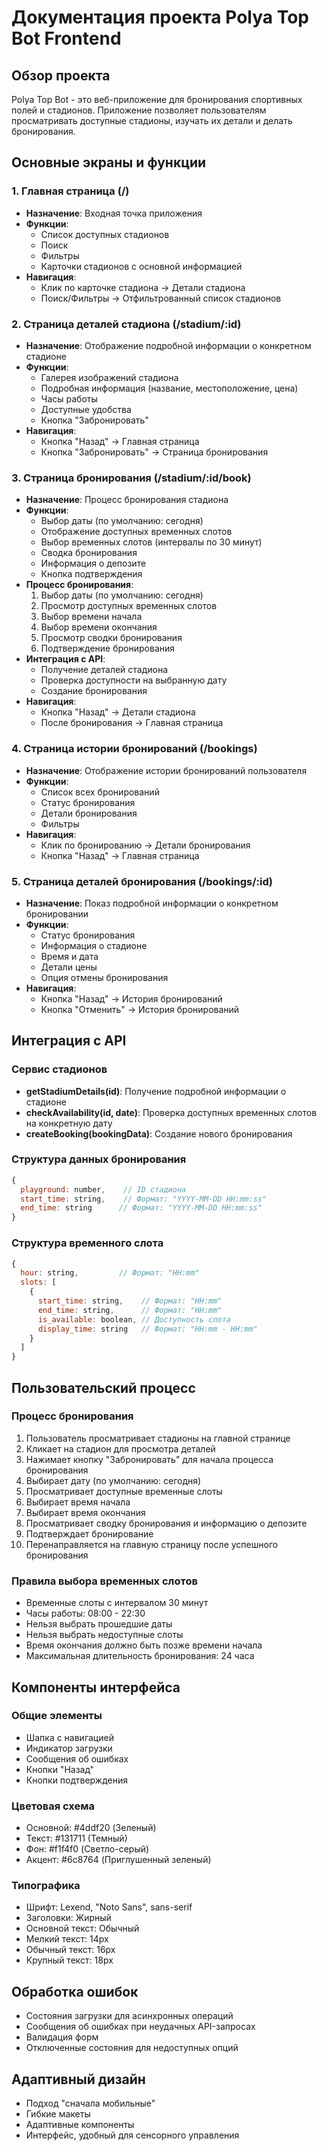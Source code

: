 # Документация проекта Polya Top Bot Frontend

## Обзор проекта
Polya Top Bot - это веб-приложение для бронирования спортивных полей и стадионов. Приложение позволяет пользователям просматривать доступные стадионы, изучать их детали и делать бронирования.

## Основные экраны и функции

### 1. Главная страница (/)
- **Назначение**: Входная точка приложения
- **Функции**:
  - Список доступных стадионов
  - Поиск
  - Фильтры
  - Карточки стадионов с основной информацией
- **Навигация**:
  - Клик по карточке стадиона → Детали стадиона
  - Поиск/Фильтры → Отфильтрованный список стадионов

### 2. Страница деталей стадиона (/stadium/:id)
- **Назначение**: Отображение подробной информации о конкретном стадионе
- **Функции**:
  - Галерея изображений стадиона
  - Подробная информация (название, местоположение, цена)
  - Часы работы
  - Доступные удобства
  - Кнопка "Забронировать"
- **Навигация**:
  - Кнопка "Назад" → Главная страница
  - Кнопка "Забронировать" → Страница бронирования

### 3. Страница бронирования (/stadium/:id/book)
- **Назначение**: Процесс бронирования стадиона
- **Функции**:
  - Выбор даты (по умолчанию: сегодня)
  - Отображение доступных временных слотов
  - Выбор временных слотов (интервалы по 30 минут)
  - Сводка бронирования
  - Информация о депозите
  - Кнопка подтверждения
- **Процесс бронирования**:
  1. Выбор даты (по умолчанию: сегодня)
  2. Просмотр доступных временных слотов
  3. Выбор времени начала
  4. Выбор времени окончания
  5. Просмотр сводки бронирования
  6. Подтверждение бронирования
- **Интеграция с API**:
  - Получение деталей стадиона
  - Проверка доступности на выбранную дату
  - Создание бронирования
- **Навигация**:
  - Кнопка "Назад" → Детали стадиона
  - После бронирования → Главная страница

### 4. Страница истории бронирований (/bookings)
- **Назначение**: Отображение истории бронирований пользователя
- **Функции**:
  - Список всех бронирований
  - Статус бронирования
  - Детали бронирования
  - Фильтры
- **Навигация**:
  - Клик по бронированию → Детали бронирования
  - Кнопка "Назад" → Главная страница

### 5. Страница деталей бронирования (/bookings/:id)
- **Назначение**: Показ подробной информации о конкретном бронировании
- **Функции**:
  - Статус бронирования
  - Информация о стадионе
  - Время и дата
  - Детали цены
  - Опция отмены бронирования
- **Навигация**:
  - Кнопка "Назад" → История бронирований
  - Кнопка "Отменить" → История бронирований

## Интеграция с API

### Сервис стадионов
- **getStadiumDetails(id)**: Получение подробной информации о стадионе
- **checkAvailability(id, date)**: Проверка доступных временных слотов на конкретную дату
- **createBooking(bookingData)**: Создание нового бронирования

### Структура данных бронирования
```javascript
{
  playground: number,    // ID стадиона
  start_time: string,    // Формат: "YYYY-MM-DD HH:mm:ss"
  end_time: string      // Формат: "YYYY-MM-DD HH:mm:ss"
}
```

### Структура временного слота
```javascript
{
  hour: string,         // Формат: "HH:mm"
  slots: [
    {
      start_time: string,    // Формат: "HH:mm"
      end_time: string,      // Формат: "HH:mm"
      is_available: boolean, // Доступность слота
      display_time: string   // Формат: "HH:mm - HH:mm"
    }
  ]
}
```

## Пользовательский процесс

### Процесс бронирования
1. Пользователь просматривает стадионы на главной странице
2. Кликает на стадион для просмотра деталей
3. Нажимает кнопку "Забронировать" для начала процесса бронирования
4. Выбирает дату (по умолчанию: сегодня)
5. Просматривает доступные временные слоты
6. Выбирает время начала
7. Выбирает время окончания
8. Просматривает сводку бронирования и информацию о депозите
9. Подтверждает бронирование
10. Перенаправляется на главную страницу после успешного бронирования

### Правила выбора временных слотов
- Временные слоты с интервалом 30 минут
- Часы работы: 08:00 - 22:30
- Нельзя выбрать прошедшие даты
- Нельзя выбрать недоступные слоты
- Время окончания должно быть позже времени начала
- Максимальная длительность бронирования: 24 часа

## Компоненты интерфейса

### Общие элементы
- Шапка с навигацией
- Индикатор загрузки
- Сообщения об ошибках
- Кнопки "Назад"
- Кнопки подтверждения

### Цветовая схема
- Основной: #4ddf20 (Зеленый)
- Текст: #131711 (Темный)
- Фон: #f1f4f0 (Светло-серый)
- Акцент: #6c8764 (Приглушенный зеленый)

### Типографика
- Шрифт: Lexend, "Noto Sans", sans-serif
- Заголовки: Жирный
- Основной текст: Обычный
- Мелкий текст: 14px
- Обычный текст: 16px
- Крупный текст: 18px

## Обработка ошибок
- Состояния загрузки для асинхронных операций
- Сообщения об ошибках при неудачных API-запросах
- Валидация форм
- Отключенные состояния для недоступных опций

## Адаптивный дизайн
- Подход "сначала мобильные"
- Гибкие макеты
- Адаптивные компоненты
- Интерфейс, удобный для сенсорного управления 